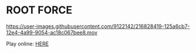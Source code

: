 # ROOT FORCE


https://user-images.githubusercontent.com/9122142/216828419-125a6cb7-12e4-4a99-9054-ac18c067bee8.mov

Play online: [HERE](https://marcelschmidt1337.github.io/ggj2023/)
